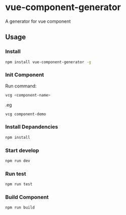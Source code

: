 # vue-component-generator
A generator for vue component

## Usage

### Install

```bash
npm install vue-component-generator -g
```

### Init Component

Run command:
```bash
vcg <component-name>
```
.eg
```bash
vcg component-demo
```

### Install Depandencies

```bash
npm install
```

### Start develop

```bash
npm run dev
```

### Run test

```bash
npm run test
```

### Build Component
```bash
npm run build
```

